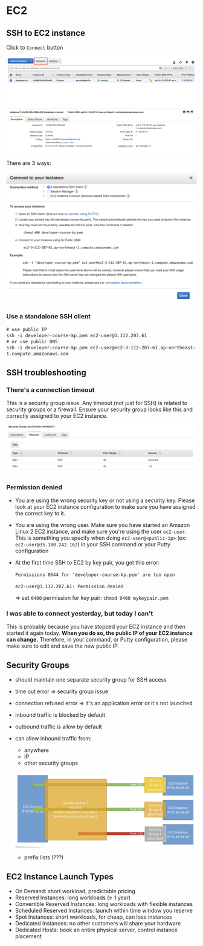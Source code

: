 # EC2

## SSH to EC2 instance

Click to `Connect` button

![EC2/Untitled.png](images/ec2-1.png)

There are 3 ways:

![EC2/Screen_Shot_2020-03-15_at_15.40.43.png](images/ec2-2.png)

### Use a standalone SSH client

    # use public IP
    ssh -i developer-course-kp.pem ec2-user@3.112.207.61 
    # or use public DNS
    ssh -i developer-course-kp.pem ec2-user@ec2-3-112-207-61.ap-northeast-1.compute.amazonaws.com

## SSH troubleshooting

### There's a connection timeout

This is a security group issue. Any timeout (not just for SSH) is related to security groups or a firewall. Ensure your security group looks like this and correctly assigned to your EC2 instance.

![EC2/Untitled%201.png](images/ec2-3.png)

### Permission denied

- You are using the wrong security key or not using a security key. Please look at your EC2 instance configuration to make sure you have assigned the correct key to it.
- You are using the wrong user. Make sure you have started an Amazon Linux 2 EC2 instance, and make sure you're using the user `ec2-user`. This is something you specify when doing `ec2-user@<public-ip>` (ex: `ec2-user@35.180.242.162`) in your SSH command or your Putty configuration
- At the first time SSH to EC2 by key pair, you get this error:

    `Permissions 0644 for 'developer-course-kp.pem' are too open`

    `ec2-user@3.112.207.61: Permission denied`

    ⇒ set `0400` permission for key pair: `chmod 0400 mykeypair.pem`

### I was able to connect yesterday, but today I can't

This is probably because you have stopped your EC2 instance and then started it again today. **When you do so, the public IP of your EC2 instance can change.** Therefore, in your command, or Putty configuration, please make sure to edit and save the new public IP.

## Security Groups

- should maintain one separate security group for SSH access
- time out error ⇒ security group issue
- connection refused error ⇒ it's an application error or it's not launched
- inbound traffic is blocked by default
- outbound traffic is allow by default
- can allow inbound traffic from:
    - anywhere
    - IP
    - other security groups

    ![EC2/Untitled%202.png](images/ec2-4.png)

    - prefix lists (???)

## EC2 Instance Launch Types

- On Demand: short workload, predictable pricing
- Reserved Instances: long workloads (≥ 1 year)
- Convertible Reserved Instances: long workloads with flexible instances
- Scheduled Reserved Instances: launch within time window you reserve
- Spot Instances: short workloads, for cheap, can lose instances
- Dedicated Instances: no other customers will share your hardware
- Dedicated Hosts: book an entire physical server, control instance placement